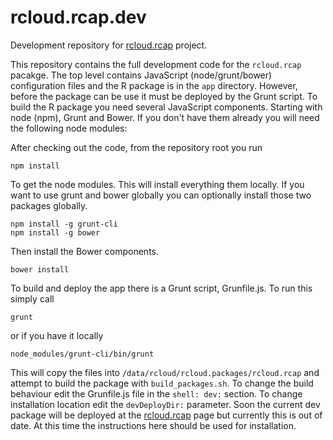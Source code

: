 # rcloud.rcap.dev
Development repository for [rcloud.rcap](https://github.research.att.com/dashton/rcloud.rcap) project. 

This repository contains the full development code for the `rcloud.rcap` pacakge. The top level contains JavaScript (node/grunt/bower) configuration files and the R package is in the `app` directory.  However, before the package can be use it must be deployed by the Grunt script. To build the R package you need several JavaScript components. Starting with node (npm), Grunt and Bower. If you don't have them already you will need the following node modules:

After checking out the code, from the repository root you run

```
npm install
```

To get the node modules. This will install everything them locally. If you want to use grunt and bower globally you can optionally install those two packages globally.

```
npm install -g grunt-cli
npm install -g bower
```

Then install the Bower components.

```
bower install
```

To build and deploy the app there is a Grunt script, Grunfile.js. To run this simply call

```
grunt
```

or if you have it locally
```
node_modules/grunt-cli/bin/grunt
```

This will copy the files into `/data/rcloud/rcloud.packages/rcloud.rcap` and attempt to build the package with `build_packages.sh`. To change the  build behaviour edit the Grunfile.js file in the `shell: dev:` section. To change installation location edit the `devDeployDir:` parameter. Soon the current dev package will be deployed at the [rcloud.rcap](https://github.research.att.com/dashton/rcloud.rcap) page but currently this is out of date. At this time the instructions here should be used for installation.

